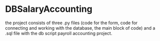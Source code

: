 # DBSalaryAccounting
the project consists of three .py files (code for the form, code for connecting and working with the database, the main block of code) and a .sql file with the db script payroll accounting project.
